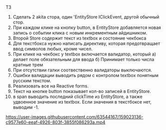 ТЗ

1. Сделать 2 akita стора, один 'EntityStore IClickEvent, другой обычный стор.
2. При каждом клике на кнопку button, в EntityStore добавляется новая запись о событии клика с новым инкрементным айдишником.
3. Второй Store содержит текст из textbox и состояние чекбокса
4. Для текстбокса нужно написать директиву, которая предотвращает ввод символов любых, кроме чисел.
5. При клике на чекбокс у textbox включается валидатор, который а) делает поле обязательным для ввода б) Принимает только числа кратные трем
6. При отсутствии галки соотвественно валидаторы выключаются.
7. Ошибки валидации выводить рядом с контролом textbox понятным русским текстом.
8. Реализовать все на Reactive forms.
9. Текст на кнопке button показывает кол-во записей в EntityStore.
10. в span выводить последний clickTime из EntityStore, а также удвоенное значение из textbox. Если значения в текстбоксе нет, выводим -1.

https://user-images.githubusercontent.com/63544167/159023136-c9577e60-eeaf-4926-803f-3855f086293a.mp4


